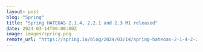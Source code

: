 ```yaml
---
layout: post
blog: "Spring"
title: "Spring HATEOAS 2.1.4, 2.2.1 and 2.3 M1 released"
date: 2024-03-14T00:00:00Z
image: images/spring.png
remote_url: "https://spring.io/blog/2024/03/14/spring-hateoas-2-1-4-2-2-1-and-2-3-m1-released"
---
```

